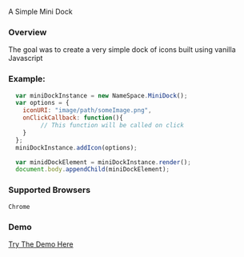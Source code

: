 A Simple Mini Dock


### Overview
The goal was to create a very simple dock of icons built using vanilla Javascript


### Example:

  ```javascript
    var miniDockInstance = new NameSpace.MiniDock();
    var options = {
      iconURI: "image/path/someImage.png",
      onClickCallback: function(){
           // This function will be called on click
      }
    };
    miniDockInstance.addIcon(options);

    var minidDockElement = miniDockInstance.render();
    document.body.appendChild(miniDockElement);
  ```


### Supported Browsers
    Chrome


### Demo
   [Try The Demo Here](http://jasoncbautista.github.io/miniDock/)
